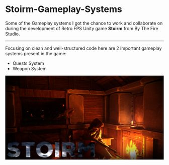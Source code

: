 # Stoirm-Gameplay-Systems
Some of the Gameplay systems I got the chance to work and collaborate on during the development of Retro FPS Unity game __Stoirm__ from By The Fire Studio.

---  

Focusing on clean and well-structured code here are 2 important gameplay systems present in the game:
+ Quests System
+ Weapon System

![alt text](https://github.com/AbderrahimJami/Stoirm-Gameplay-Systems/blob/main/STORM.png?raw=true)


